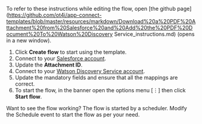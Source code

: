 

To refer to these instructions while editing the flow, open [the github page](https://github.com/ot4i/app-connect-templates/blob/master/resources/markdown/Download%20a%20PDF%20Attachment%20from%20Salesforce%20and%20Add%20the%20PDF%20Document%20To%20Watson%20Discovery Service_instructions.md) (opens in a new window).

1. Click **Create flow** to start using the template.
1. Connect to your [Salesforce account](https://developer.ibm.com/integration/docs/app-connect/how-to-guides-for-apps/use-ibm-app-connect-salesforce/).
1. Update the **Attachment ID**.
1. Connect to your [Watson Discovery Service account](https://developer.ibm.com/integration/docs/app-connect/how-to-guides-for-apps/use-ibm-app-connect-watson-discovery/).
1. Update the mandatory fields and ensure that all the mappings are correct.
1. To start the flow, in the banner open the options menu [&#8942;] then click **Start flow**.

Want to see the flow working? The flow is started by a scheduler. Modify the Schedule event to start the flow as per your need. 
